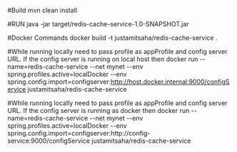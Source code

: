 #Build
mvn clean install

#RUN
java -jar target/redis-cache-service-1.0-SNAPSHOT.jar

#Docker Commands
docker build -t justamitsaha/redis-cache-service .

#While running locally need to pass profile as appProfile and config server URL. If the config server is running on local host then
docker run --name=redis-cache-service --net mynet --env spring.profiles.active=localDocker --env spring.config.import=configserver:http://host.docker.internal:9000/configService  justamitsaha/redis-cache-service


#While running locally need to pass profile as appProfile and config server URL. If the config server is running as docker then
docker run --name=redis-cache-service --net mynet --env spring.profiles.active=localDocker --env spring.config.import=configserver:http://config-service:9000/configService  justamitsaha/redis-cache-service
